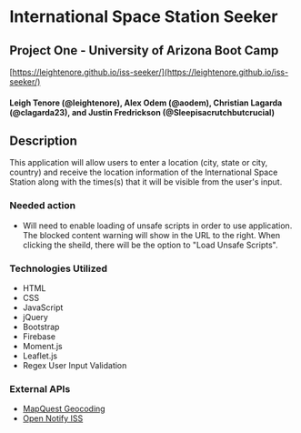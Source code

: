 # International Space Station Seeker
## Project One - University of Arizona Boot Camp

[https://leightenore.github.io/iss-seeker/](https://leightenore.github.io/iss-seeker/)

#### Leigh Tenore (@leightenore), Alex Odem (@aodem), Christian Lagarda (@clagarda23), and Justin Fredrickson (@Sleepisacrutchbutcrucial)

## Description 

This application will allow users to enter a location (city, state or city, country) and receive the location information of the International Space Station along with the times(s) that it will be visible from the user's input. 

### Needed action

- Will need to enable loading of unsafe scripts in order to use application. The blocked content warning will show in the URL to the right. When clicking the sheild, there will be the option to "Load Unsafe Scripts". 

### Technologies Utilized

* HTML
* CSS
* JavaScript
* jQuery
* Bootstrap
* Firebase
* Moment.js
* Leaflet.js
* Regex User Input Validation

### External APIs

* [MapQuest Geocoding](https://developer.mapquest.com/documentation/geocoding-api/)
* [Open Notify ISS](http://open-notify.org/Open-Notify-API/)


